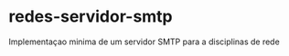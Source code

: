 redes-servidor-smtp
===================

Implementaçao minima de um servidor SMTP para a disciplinas de rede
